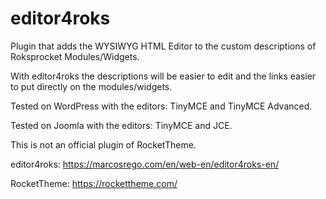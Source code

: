 # editor4roks
Plugin that adds the WYSIWYG HTML Editor to the custom descriptions of Roksprocket Modules/Widgets.

With editor4roks the descriptions will be easier to edit and the links easier to put directly on the modules/widgets.



Tested on WordPress with the editors: TinyMCE and TinyMCE Advanced.

Tested on Joomla with the editors: TinyMCE and JCE.


This is not an official plugin of RocketTheme.


editor4roks: https://marcosrego.com/en/web-en/editor4roks-en/

RocketTheme: https://rockettheme.com/
